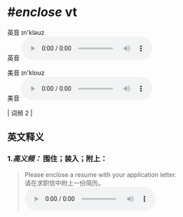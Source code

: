 # ***\#enclose*** vt
英音 ɪn'kləʊz  
英音
<audio src="./media/enclose-B.aac" controls="controls"></audio>

美音 ɪn'kloʊz  
美音
<audio src="./media/enclose.aac" controls="controls"></audio>



| 词频 2 |  

英文释义
---
### 1.*高义频：* **围住；装入；附上：**  

 > Please enclose a resume with your application letter.  
 > 请在求职信中附上一份简历。    
<audio src="./media/Please enclose a 317补录_AAC.aac" controls="controls"></audio>


